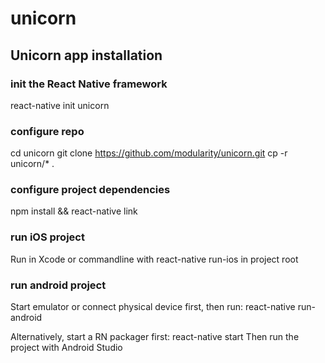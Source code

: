 # unicorn

## Unicorn app installation

### init the React Native framework
react-native init unicorn

### configure repo
cd unicorn 
git clone https://github.com/modularity/unicorn.git
cp -r unicorn/* .

### configure project dependencies
npm install && react-native link

### run iOS project
Run in Xcode or commandline with react-native run-ios in project root

### run android project
Start emulator or connect physical device first, then run: react-native run-android

Alternatively, start a RN packager first: react-native start 
Then run the project with Android Studio
